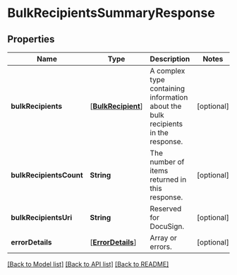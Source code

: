 # BulkRecipientsSummaryResponse

## Properties
Name | Type | Description | Notes
------------ | ------------- | ------------- | -------------
**bulkRecipients** | [[**BulkRecipient**](BulkRecipient.md)] | A complex type containing information about the bulk recipients in the response. | [optional] 
**bulkRecipientsCount** | **String** | The number of items returned in this response. | [optional] 
**bulkRecipientsUri** | **String** | Reserved for DocuSign. | [optional] 
**errorDetails** | [[**ErrorDetails**](ErrorDetails.md)] | Array or errors. | [optional] 

[[Back to Model list]](../README.md#documentation-for-models) [[Back to API list]](../README.md#documentation-for-api-endpoints) [[Back to README]](../README.md)


